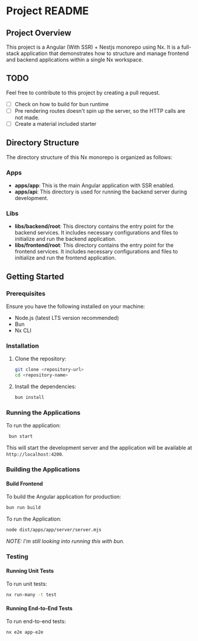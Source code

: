 # Project README

## Project Overview

This project is a Angular (With SSR) + Nestjs monorepo using Nx. It is a full-stack application that demonstrates how to structure and manage frontend and backend applications within a single Nx workspace.

## TODO
Feel free to contribute to this project by creating a pull request. 

- [ ] Check on how to build for bun runtime 
- [ ] Pre rendering routes doesn't spin up the server, so the HTTP calls are not made.
- [ ] Create a material included starter

## Directory Structure

The directory structure of this Nx monorepo is organized as follows:

### Apps

- **apps/app**: This is the main Angular application with SSR enabled.
- **apps/api**: This directory is used for running the backend server during development.

### Libs

- **libs/backend/root**: This directory contains the entry point for the backend services. It includes necessary configurations and files to initialize and run the backend application.
- **libs/frontend/root**: This directory contains the entry point for the frontend services. It includes necessary configurations and files to initialize and run the frontend application.

## Getting Started

### Prerequisites

Ensure you have the following installed on your machine:

- Node.js (latest LTS version recommended)
- Bun
- Nx CLI

### Installation

1. Clone the repository:

   ```bash
   git clone <repository-url>
   cd <repository-name>
   ```

2. Install the dependencies:
   ```bash
   bun install
   ```

### Running the Applications

To run the application:

```bash
 bun start
```
This will start the development server and the application will be available at `http://localhost:4200`.


### Building the Applications

#### Build Frontend

To build the Angular application for production:

```bash
bun run build
```

To run the Application:

```bash
node dist/apps/app/server/server.mjs 
```

*NOTE: I'm still looking into running this with bun.*

### Testing

#### Running Unit Tests

To run unit tests:

```bash
nx run-many -t test
```

#### Running End-to-End Tests

To run end-to-end tests:

```bash
nx e2e app-e2e
```


